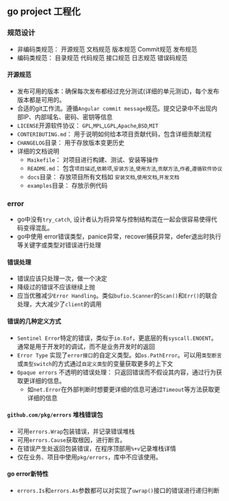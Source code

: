 ## go project 工程化
### 规范设计
- 非编码类规范： 开源规范 文档规范 版本规范 Commit规范 发布规范
- 编码类规范： 目录规范 代码规范 接口规范 日志规范 错误码规范

#### 开源规范
- 发布可用的版本：确保每次发布都经过充分测试(详细的单元测试)，每个发布版本都是可用的。
- 合适的git工作流。遵循`Angular commit message`规范。提交记录中不出现内部IP、内部域名、密码、密钥等信息
- `LICENSE`开源软件协议： `GPL`,`MPL`,`LGPL`,`Apache`,`BSD`,`MIT`
- `CONTERIBUTING.md`： 用于说明如何给本项目贡献代码，包含详细贡献流程
- `CHANGELOG`目录： 用于存放版本变更历史
- 详细的文档说明
    + `Maikefile`： 对项目进行构建、测试、安装等操作
    + `README.md`： 包含`项目描述`,`依赖项`,`安装方法`,`使用方法`,`贡献方法`,`作者`,`遵循软件协议`
    + `docs`目录： 存放项目所有文档如 `安装文档`,`使用文档`,`开发文档`
    + `examples`目录： 存放示例代码

### error
- go中没有`try_catch`, 设计者认为将异常与控制结构混在一起会很容易使得代码变得混乱。
- go中使用 error错误类型，panice异常，recover捕获异常，defer退出时执行等关键字或类型对错误进行处理

#### 错误处理
- 错误应该只处理一次，做一个决定
- 降级过的错误不应该继续上抛
- 应当优雅减少`Error Handling`。类似`bufio.Scanner`的`Scan()`和`Err()`的联合处理，大大减少了`client`的调用

#### 错误的几种定义方式
- `Sentinel Error`特定的错误，类似于`io.Eof`，更底层的有`syscall.ENOENT`。通常是用于开发时的调试，而不是业务开发时的返回
- `Error Type` 实现了`error接口`的自定义类型。如`os.PathError`。可以用`类型断言`或`类型switch`的方式通过`自定义类型`的变量获取更多的上下文
- `Opaque errors` 不透明的错误处理： 只返回错误而不假设其内容，通过行为获取更详细的信息。
    + 如`net.Error`在外部判断时想要更详细的信息可通过`Timeout`等方法获取更详细的信息

#### `github.com/pkg/errors` 堆栈错误包
- 可用`errors.Wrap`包装错误，并记录错误堆栈
- 可用`errors.Cause`获取根因，进行断言。
- 在错误产生处返回包装错误，在程序顶部用`%+v`记录堆栈详情
- 仅在业务、项目中使用`pkg/errors`，库中不应该使用。

#### go error新特性
- `errors.Is`和`errors.As`参数都可以对实现了`uwrap()`接口的错误进行递归判断
